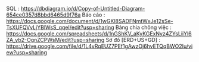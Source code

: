 SQL : 
https://dbdiagram.io/d/Copy-of-Untitled-Diagram-654ce0357d8bbd6465d9f76a
Báo cáo : https://docs.google.com/document/d/1wGKl8SADFNmtWxJe12sSe-TsXUFQVvLjYBlWsS_qqeI/edit?usp=sharing
Bảng chia chông việc : 
https://docs.google.com/spreadsheets/d/1nGShKV_aKyKGExNyz4ZYsLiiYl6ZA_yb2-OgnZCPWsM/edit?usp=sharing
Sơ đồ [ERD+US+GD] :
https://drive.google.com/file/d/1L4vRqEUZ7PEf1gAwzOj6hvETQqBWO2Iu/view?usp=sharing
